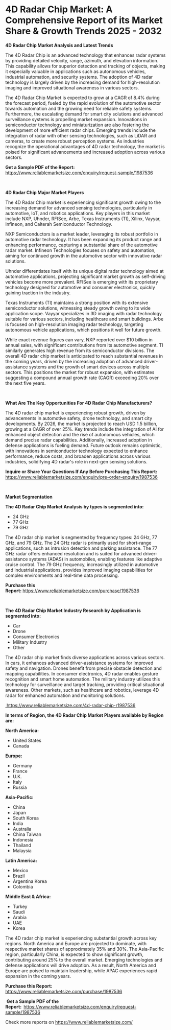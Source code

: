 <p><h1>4D Radar Chip Market: A Comprehensive Report of its Market Share & Growth Trends 2025 - 2032</h1></p><p><strong>4D Radar Chip Market Analysis and Latest Trends</strong></p>
<p><p>The 4D Radar Chip is an advanced technology that enhances radar systems by providing detailed velocity, range, azimuth, and elevation information. This capability allows for superior detection and tracking of objects, making it especially valuable in applications such as autonomous vehicles, industrial automation, and security systems. The adoption of 4D radar technology is largely driven by the increasing demand for high-resolution imaging and improved situational awareness in various sectors.</p><p>The 4D Radar Chip Market is expected to grow at a CAGR of 8.4% during the forecast period, fueled by the rapid evolution of the automotive sector towards automation and the growing need for reliable safety systems. Furthermore, the escalating demand for smart city solutions and advanced surveillance systems is propelling market expansion. Innovations in semiconductor technology and miniaturization are also fostering the development of more efficient radar chips. Emerging trends include the integration of radar with other sensing technologies, such as LiDAR and cameras, to create more robust perception systems. As industries recognize the operational advantages of 4D radar technology, the market is poised for significant advancements and increased adoption across various sectors.</p></p>
<p><strong>Get a Sample PDF of the Report:&nbsp;</strong> <a href="https://www.reliablemarketsize.com/enquiry/request-sample/1987536?utm_campaign=2015&utm_medium=2&utm_source=Github&utm_content=ia&utm_term=13022025&utm_id=4d-radar-chip">https://www.reliablemarketsize.com/enquiry/request-sample/1987536</a></p>
<p>&nbsp;</p>
<p><strong>4D Radar Chip Major Market Players</strong></p>
<p><p>The 4D Radar Chip market is experiencing significant growth owing to the increasing demand for advanced sensing technologies, particularly in automotive, IoT, and robotics applications. Key players in this market include NXP, Uhnder, RFISee, Arbe, Texas Instruments (TI), Xilinx, Vayyar, Infineon, and Calterah Semiconductor Technology.</p><p>NXP Semiconductors is a market leader, leveraging its robust portfolio in automotive radar technology. It has been expanding its product range and enhancing performance, capturing a substantial share of the automotive radar market. Infineon Technologies focuses on safety and automation, aiming for continued growth in the automotive sector with innovative radar solutions.</p><p>Uhnder differentiates itself with its unique digital radar technology aimed at automotive applications, projecting significant market growth as self-driving vehicles become more prevalent. RFISee is emerging with its proprietary technology designed for automotive and consumer electronics, quickly gaining traction in the industry.</p><p>Texas Instruments (TI) maintains a strong position with its extensive semiconductor solutions, witnessing steady growth owing to its wide application scope. Vayyar specializes in 3D imaging with radar technology suitable for various sectors, including healthcare and smart buildings. Arbe is focused on high-resolution imaging radar technology, targeting autonomous vehicle applications, which positions it well for future growth.</p><p>While exact revenue figures can vary, NXP reported over $10 billion in annual sales, with significant contributions from its automotive segment. TI similarly generates high revenue from its semiconductor divisions. The overall 4D radar chip market is anticipated to reach substantial revenues in the coming years, driven by the increasing adoption of advanced driver-assistance systems and the growth of smart devices across multiple sectors. This positions the market for robust expansion, with estimates suggesting a compound annual growth rate (CAGR) exceeding 20% over the next five years.</p></p>
<p>&nbsp;</p>
<p><strong>What Are The Key Opportunities For 4D Radar Chip Manufacturers?</strong></p>
<p><p>The 4D radar chip market is experiencing robust growth, driven by advancements in automotive safety, drone technology, and smart city developments. By 2026, the market is projected to reach USD 1.5 billion, growing at a CAGR of over 25%. Key trends include the integration of AI for enhanced object detection and the rise of autonomous vehicles, which demand precise radar capabilities. Additionally, increased adoption in defense applications is fueling demand. Future outlook remains optimistic, with innovations in semiconductor technology expected to enhance performance, reduce costs, and broaden applications across various industries, solidifying 4D radar's role in next-gen sensing solutions.</p></p>
<p><strong>Inquire or Share Your Questions If Any Before Purchasing This Report:</strong> <a href="https://www.reliablemarketsize.com/enquiry/pre-order-enquiry/1987536?utm_campaign=2015&utm_medium=2&utm_source=Github&utm_content=ia&utm_term=13022025&utm_id=4d-radar-chip">https://www.reliablemarketsize.com/enquiry/pre-order-enquiry/1987536</a></p>
<p>&nbsp;</p>
<p><strong>Market Segmentation</strong></p>
<p><strong>The 4D Radar Chip Market Analysis by types is segmented into:</strong></p>
<p><ul><li>24 GHz</li><li>77 GHz</li><li>79 GHz</li></ul></p>
<p><p>The 4D radar chip market is segmented by frequency types: 24 GHz, 77 GHz, and 79 GHz. The 24 GHz radar is primarily used for short-range applications, such as intrusion detection and parking assistance. The 77 GHz radar offers enhanced resolution and is suited for advanced driver-assistance systems (ADAS) in automobiles, enabling features like adaptive cruise control. The 79 GHz frequency, increasingly utilized in automotive and industrial applications, provides improved imaging capabilities for complex environments and real-time data processing.</p></p>
<p><strong>Purchase this Report:&nbsp;</strong><a href="https://www.reliablemarketsize.com/purchase/1987536?utm_campaign=2015&utm_medium=2&utm_source=Github&utm_content=ia&utm_term=13022025&utm_id=4d-radar-chip">https://www.reliablemarketsize.com/purchase/1987536</a></p>
<p>&nbsp;</p>
<p><strong>The 4D Radar Chip Market Industry Research by Application is segmented into:</strong></p>
<p><ul><li>Car</li><li>Drone</li><li>Consumer Electronics</li><li>Military Industry</li><li>Other</li></ul></p>
<p><p>The 4D radar chip market finds diverse applications across various sectors. In cars, it enhances advanced driver-assistance systems for improved safety and navigation. Drones benefit from precise obstacle detection and mapping capabilities. In consumer electronics, 4D radar enables gesture recognition and smart home automation. The military industry utilizes this technology for surveillance and target tracking, providing critical situational awareness. Other markets, such as healthcare and robotics, leverage 4D radar for enhanced automation and monitoring solutions.</p></p>
<p><a href="https://www.reliablemarketsize.com/4d-radar-chip-r1987536?utm_campaign=2015&utm_medium=2&utm_source=Github&utm_content=ia&utm_term=13022025&utm_id=4d-radar-chip">&nbsp;https://www.reliablemarketsize.com/4d-radar-chip-r1987536</a></p>
<p><strong>In terms of Region, the 4D Radar Chip Market Players available by Region are:</strong></p>
<p>
    <p> <strong> North America: </strong>
        <ul>
            <li>United States</li>
            <li>Canada</li>
        </ul>
        </p> 
    <p> <strong> Europe: </strong>
        <ul>
            <li>Germany</li>
            <li>France</li>
            <li>U.K.</li>
            <li>Italy</li>
            <li>Russia</li>
        </ul>
        </p> 
    <p> <strong> Asia-Pacific: </strong>
        <ul>
            <li>China</li>
            <li>Japan</li>
            <li>South Korea</li>
            <li>India</li>
            <li>Australia</li>
            <li>China Taiwan</li>
            <li>Indonesia</li>
            <li>Thailand</li>
            <li>Malaysia</li>
        </ul>
        </p> 
    <p> <strong> Latin America: </strong>
        <ul>
            <li>Mexico</li>
            <li>Brazil</li>
            <li>Argentina Korea</li>
            <li>Colombia</li>
        </ul>
        </p> 
    <p> <strong> Middle East & Africa: </strong>
        <ul>
            <li>Turkey</li>
            <li>Saudi</li>
            <li>Arabia</li>
            <li>UAE</li>
            <li>Korea</li>
        </ul>
    </p>
    </p>
<p><p>The 4D radar chip market is experiencing substantial growth across key regions. North America and Europe are projected to dominate, with respective market shares of approximately 35% and 30%. The Asia-Pacific region, particularly China, is expected to show significant growth, contributing around 25% to the overall market. Emerging technologies and defense applications will drive adoption. As a result, North America and Europe are poised to maintain leadership, while APAC experiences rapid expansion in the coming years.</p></p>
<p><strong>Purchase this Report: </strong><a href="https://www.reliablemarketsize.com/purchase/1987536?utm_campaign=2015&utm_medium=2&utm_source=Github&utm_content=ia&utm_term=13022025&utm_id=4d-radar-chip">https://www.reliablemarketsize.com/purchase/1987536</a></p>
<p>&nbsp;<strong>Get a Sample PDF of the Report:&nbsp;&nbsp;</strong><a href="https://www.reliablemarketsize.com/enquiry/request-sample/1987536?utm_campaign=2015&utm_medium=2&utm_source=Github&utm_content=ia&utm_term=13022025&utm_id=4d-radar-chip">https://www.reliablemarketsize.com/enquiry/request-sample/1987536</a></p>
<p><strong></strong></p>
<p>Check more reports on <a href="https://www.reliablemarketsize.com/?utm_campaign=2015&utm_medium=2&utm_source=Github&utm_content=ia&utm_term=13022025&utm_id=4d-radar-chip">https://www.reliablemarketsize.com/</a></p>